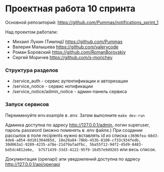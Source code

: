 # Проектная работа 10 спринта
Основной репозиторий: https://github.com/Pummas/notifications_sprint_1

Над проектом работали:  
* Михаил Лукин (Тимлид) https://github.com/Pummas
* Валерия Малышева https://github.com/valerycode
* Роман Боровский https://github.com/RomanBorovskiy
* Сергей Моричев https://github.com/s-morichev

### Структура разделов
* /service_auth - сервис аутентификации и авторизации
* /service_notice - сервис нотификации
* /service_notice/admin_notice - админ-панель сервиса

### Запуск сервисов

Переименуйте env.example в .env. Затем выполните `make dev-run`


Админка доступна по адресу http://127.0.0.1/admin, логин superuser, пароль
password (можно поменять в .env файле.) При создании рассылок в поле recipients
нужно вставлять id из списка `c3696fea-68d3-4de6-a854-0d101304d85d, 18e28a84-78bb-453b-8108-cf33c934fedb, 
30d063a1-9289-4235-a78e-21d79afadfbc, 5ba55f12-94f2-45d9-8483-bd5dc4812e6e, 
b7571439-33d3-4122-95f9-16d57e9d9265` или весь список.


Документация (openapi) апи уведомлений доступна по адресу http://127.0.0.1/api/openapi

